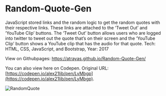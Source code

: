 # Random-Quote-Gen

JavaScript stored links and the random logic to get the random quotes with their respective links. These links are attached to the ‘Tweet Out’ and ‘YouTube Clip’ buttons. The ‘Tweet Out’ button allows users who are logged into twitter to tweet out the quote that’s on their screen and the ‘YouTube Clip’ button shows a YouTube clip that has the audio for that quote. Tech: HTML, CSS, JavaScript, and Bootstrap, Year: 2017

View on Githubpages: https://atrayas.github.io/Random-Quote-Gen/

You can also view here on Codepen. Original URL: [https://codepen.io/alex21lib/pen/LyMbgp](https://codepen.io/alex21lib/pen/LyMbgp).

![RandomQuote](https://user-images.githubusercontent.com/15331986/66732435-c8f68f80-ee10-11e9-9ee6-ef11c7973d87.png)

